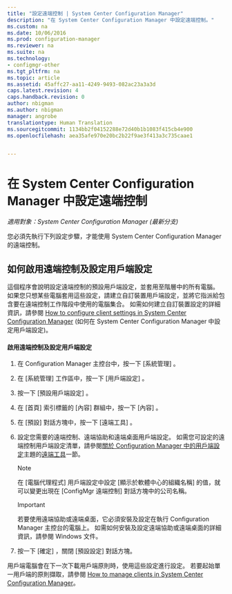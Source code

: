```yaml
---
title: "設定遠端控制 | System Center Configuration Manager"
description: "在 System Center Configuration Manager 中設定遠端控制。"
ms.custom: na
ms.date: 10/06/2016
ms.prod: configuration-manager
ms.reviewer: na
ms.suite: na
ms.technology:
- configmgr-other
ms.tgt_pltfrm: na
ms.topic: article
ms.assetid: 45affc27-aa11-4249-9493-082ac23a3a3d
caps.latest.revision: 4
caps.handback.revision: 0
author: nbigman
ms.author: nbigman
manager: angrobe
translationtype: Human Translation
ms.sourcegitcommit: 1134bb2f04152288e72d40b1b1083f415cb4e900
ms.openlocfilehash: aea35afe970e20bc2b22f9ae3f413a3c735caae1


---
```

# <a name="configuring-remote-control-in-system-center-configuration-manager"></a>在 System Center Configuration Manager 中設定遠端控制

*適用對象：System Center Configuration Manager (最新分支)*

您必須先執行下列設定步驟，才能使用 System Center Configuration Manager 的遠端控制。  

## <a name="how-to-enable-remote-control-and-configure-client-settings"></a>如何啟用遠端控制及設定用戶端設定  
 這個程序會說明設定遠端控制的預設用戶端設定，並套用至階層中的所有電腦。 如果您只想某些電腦套用這些設定，請建立自訂裝置用戶端設定，並將它指派給包含要在遠端控制工作階段中使用的電腦集合。 如需如何建立自訂裝置設定的詳細資訊，請參閱 [How to configure client settings in System Center Configuration Manager](../../../../core/clients/deploy/configure-client-settings.md) (如何在 System Center Configuration Manager 中設定用戶端設定)。  

#### <a name="to-enable-remote-control-and-configure-client-settings"></a>啟用遠端控制及設定用戶端設定  

1.  在 Configuration Manager 主控台中，按一下 [系統管理] 。  

2.  在 [系統管理]  工作區中，按一下 [用戶端設定] 。  

3.  按一下 [預設用戶端設定] 。  

4.  在 [首頁]  索引標籤的 [內容]  群組中，按一下 [內容] 。  

5.  在 [預設]   對話方塊中，按一下 [遠端工具] 。  

6.  設定您需要的遠端控制、遠端協助和遠端桌面用戶端設定。 如需您可設定的遠端控制用戶端設定清單，請參閱[關於 Configuration Manager 中的用戶端設定](../../../../core/clients/deploy/about-client-settings.md#BKMK_RemoteToolsDeviceSettings)主題的[遠端工具](../../../../core/clients/deploy/about-client-settings.md)一節。  

    > [!NOTE]  
    >  在 [電腦代理程式]  用戶端設定中設定 [顯示於軟體中心的組織名稱]  的值，就可以變更出現在 [ConfigMgr 遠端控制]  對話方塊中的公司名稱。  

    > [!IMPORTANT]  
    >  若要使用遠端協助或遠端桌面，它必須安裝及設定在執行 Configuration Manager 主控台的電腦上。 如需如何安裝及設定遠端協助或遠端桌面的詳細資訊，請參閱 Windows 文件。  

7.  按一下 [確定]  ，關閉 [預設設定]  對話方塊。  

 用戶端電腦會在下一次下載用戶端原則時，使用這些設定進行設定。 若要起始單一用戶端的原則擷取，請參閱 [How to manage clients in System Center Configuration Manager](../../../../core/clients/manage/manage-clients.md)。  



<!--HONumber=Nov16_HO1-->


